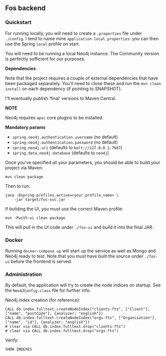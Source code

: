 ## Fos backend

### Quickstart

For running locally, you will need to create a `.properties` file under `./config`. I 
tend to name mine `application-local.properties`: you can then use the Spring `local`
profile on start.

You will need to be running a local Neo4j instance. The Community version is perfectly
sufficient for our purposes.

**Dependencies**

Note that the project requires a couple of external dependencies that have been
packaged separately. You'll need to clone these and run the `mvn clean install` on
each dependency (if pointing to SNAPSHOT).

I'll eventually publish ‘final’ versions to Maven Central.

**NOTE**

Neo4j requires `apoc` core plugins to be installed.

**Mandatory params**

- `spring.neo4j.authentication.username` (no default)
- `spring.neo4j.authentication.password` (no default)
- `spring.neo4j.uri` (defaults to `bolt://127.0.0.1:7687`)
- `spring.data.neo4j.database` (defaults to `neo4j`)

Once you've specified all your parameters, you should be able to build your project via
Maven:

```$bash
mvn clean package
```

Then to run:

```$bash
java -Dspring.profiles.active=<your_profile_name> \
    -jar target/fos-svc.jar
```

If building the UI, you must use the correct Maven profile:

```$bash
mvn -Pwith-ui clean package
```

This will pull in the UI code under `./fos-ui` and build it into the final
JAR.

### Docker

Running `docker-compose up` will start up the service as well as Mongo and Neo4j
ready to test. Note that you _must_ have built the source under `./fos-ui` before
the frontend is served.

### Administration

By default, the application will try to create the node indices on startup. See
the `Neo4JConfig.class` file for further info.

Neo4j index creation (for reference):

```
CALL db.index.fulltext.createNodeIndex("clients-fts", ["Client"], ["name", "postCode"], {analyzer: "english"})
CALL db.index.fulltext.createNodeIndex("orgs-fts", ["Organisation"], ["name", "id"], {analyzer: "english"})
# clear via CALL db.index.fulltext.drop("clients-fts")
# clear via CALL db.index.fulltext.drop("orgs-fts")
```

Verify:
```
SHOW INDEXES
```
